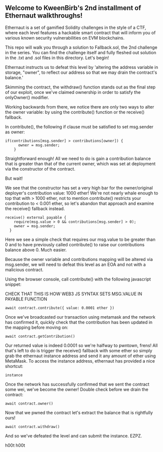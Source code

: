 ## Welcome to KweenBirb's 2nd installment of Ethernaut walkthroughs! 

Ethernaut is a set of gamified Solidity challenges in the style of a CTF, where each level features a hackable smart contract that will inform you of various known security vulnerabilities on EVM blockchains.

This repo will walk you through a solution to Fallback.sol, the 2nd challenge in the series. You can find the challenge itself and fully fleshed out solution in the .txt and .sol files in this directory. Let's begin!

Ethernaut instructs us to defeat this level by 'altering the address variable in storage, "owner", to reflect our address so that we may drain the contract's balance.'

Skimming the contract, the withdraw() function stands out as the final step of our exploit, once we've claimed ownership in order to satisfy the onlyOwner() modifier.

Working backwards from there, we notice there are only two ways to alter the owner variable: by using the contribute() function or the receive() fallback. 

In contribute(), the following if clause must be satisfied to set msg.sender as owner:

```
if(contributions[msg.sender] > contributions[owner]) {
      owner = msg.sender;
    }
```

Straightforward enough! All we need to do is gain a contribution balance that is greater than that of the current owner, which was set at deployment via the constructor of the contract.

But wait!

We see that the constructor has set a very high bar for the owner/original deployer's contribution value: 1000 ether! We're not nearly whale enough to top that with > 1000 ether, not to mention contribute() restricts your contribution to < 0.001 ether, so let's abandon that approach and examine the receive() fallback instead.

```
receive() external payable {
    require(msg.value > 0 && contributions[msg.sender] > 0);
    owner = msg.sender;
  }
```

Here we see a simple check that requires our msg.value to be greater than 0 and to have previously called contribute() to raise our contributions balance above 0. Much easier.

Because the owner variable and contributions mapping will be altered via msg.sender, we will need to defeat this level as an EOA and not with a malicious contract.

Using the browser console, call contribute() with the following javascript snippet:










CHECK THAT THIS IS HOW WEB3 JS  SYNTAX SETS MSG.VALUE IN PAYABLE FUNCTION


```
await contract.contribute({ value: 0.0001 ether })
```

Once we've broadcasted our transaction using metamask and the network has confirmed it, quickly check that the contribution has been updated in the mapping before moving on:

```
await contract.getContribution()
```

Our returned value is indeed 0.0001 so we're halfway to pwntown, frens! All that's left to do is trigger the receive() fallback with some ether so simply grab the ethernaut instance address and send it any amount of ether using MetaMask. To access the instance address, ethernaut has provided a nice shortcut:

```
instance
```

Once the network has successfully confirmed that we sent the contract some wei, we've become the owner! Double check before we drain the contract:

```
await contract.owner()
```

Now that we pwned the contract let's extract the balance that is rightfully ours!

```
await contract.withdraw()
```

And so we've defeated the level and can submit the instance. EZPZ.

h00t h00t
